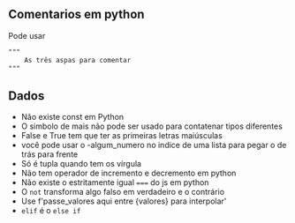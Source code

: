 ## Comentarios em python

Pode usar 
```md
"""
    As três aspas para comentar
"""
```
## Dados
- Não existe const em Python
- O simbolo de mais não pode ser usado para contatenar tipos diferentes
- False e True tem que ter as primeiras letras maiúsculas
- você pode usar o -algum_numero no indice de uma lista para pegar o de trás para frente
- Só é tupla quando tem os vírgula
- Não tem operador de incremento e decremento em python
- Não existe o estritamente igual `===` do js em python
- O `not` transforma algo falso em verdadeiro e o contrário
- Use f'passe_valores aqui entre {valores} para interpolar'
- `elif` é o `else if`